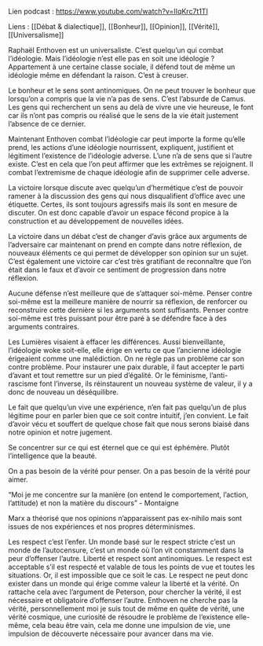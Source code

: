 Lien podcast : https://www.youtube.com/watch?v=IIqKrc7t1TI

Liens : [[Débat & dialectique]], [[Bonheur]], [[Opinion]], [[Vérité]], [[Universalisme]] 

Raphaël Enthoven est un universaliste. C’est quelqu’un qui combat l’idéologie. Mais l’idéologie n’est elle pas en soit une idéologie ? Appartement à une certaine classe sociale, il défend tout de même un idéologie même en défendant la raison. C’est à creuser.

Le bonheur et le sens sont antinomiques. On ne peut trouver le bonheur que lorsqu’on a compris que la vie n’a pas de sens. C’est l’absurde de Camus. Les gens qui recherchent un sens au delà de vivre une vie heureuse, le font car ils n’ont pas compris ou réalisé que le sens de la vie était justement l’absence de ce dernier. 

Maintenant Enthoven combat l’idéologie car peut importe la forme qu’elle prend, les actions d’une idéologie nourrissent, expliquent, justifient et légitiment l’existence de l’idéologie adverse. L’une n’a de sens que si l’autre existe. C’est en cela que l’on peut affirmer que les extrêmes se rejoignent. Il combat l’extremisme de chaque idéologie afin de supprimer celle adverse.

La victoire lorsque discute avec quelqu’un d’hermétique c’est de pouvoir ramener à la discussion des gens qui nous disqualifient d’office avec une étiquette. Certes, ils sont toujours agressifs mais ils sont en mesure de discuter. On est donc capable d’avoir un espace fécond propice à la construction et au développement de nouvelles idées.

La victoire dans un débat c’est de changer d’avis grâce aux arguments de l’adversaire car maintenant on prend en compte dans notre réflexion, de nouveaux éléments ce qui permet de développer son opinion sur un sujet. C’est également une victoire car c’est très gratifiant de reconnaître que l’on était dans le faux et d’avoir ce sentiment de progression dans notre réflexion.

Aucune défense n’est meilleure que de s’attaquer soi-même. Penser contre soi-même est la meilleure manière de nourrir sa réflexion, de renforcer ou reconstruire cette dernière si les arguments sont suffisants. Penser contre soi-même est très puissant pour être paré à se défendre face à des arguments contraires.

Les Lumières visaient à effacer les différences. Aussi bienveillante, l’idéologie woke soit-elle, elle érige en vertu ce que l’ancienne idéologie érigeaient comme une malédiction. On ne règle pas un problème car son contre problème. Pour instaurer une paix durable, il faut accepter le parti d’avant et tout remettre sur un pied d’égalité. Or le féminisme, l’anti-rascisme font l’inverse, ils réinstaurent un nouveau système de valeur, il y a donc de nouveau un déséquilibre.

Le fait que quelqu’un vive une expérience, n’en fait pas quelqu’un de plus légitime pour en parler bien que ce soit contre intuitif, j’en convient. Le fait d’avoir vécu et souffert de quelque chose fait que nous serons biaisé dans notre opinion et notre jugement.

Se concentrer sur ce qui est éternel que ce qui est éphémère. Plutôt l’intelligence que la beauté.

On a pas besoin de la vérité pour penser. On a pas besoin de la vérité pour aimer.

“Moi je me concentre sur la manière (on entend le comportement, l’action, l’attitude) et non la matière du discours” - Montaigne

Marx a théorisé que nos opinions n’apparaissent pas ex-nihilo mais sont issues de nos expériences et nos propres déterminismes. 

Les respect c’est l’enfer. Un monde basé sur le respect stricte c’est un monde de l’autocensure, c’est un monde où l’on vit constamment dans la peur d’offenser l’autre. Liberté et respect sont antinomiques. Le respect est acceptable s’il est respecté et valable de tous les points de vue et toutes les situations. Or, il est impossible que ce soit le cas. Le respect ne peut donc exister dans un monde qui érige comme valeur la liberté et la vérité. On rattache cela avec l’argument de Peterson, pour chercher la vérité, il est nécessaire et obligatoire d’offenser l’autre. Enthoven ne cherche pas la vérité, personnellement moi je suis tout de même en quête de vérité, une vérité cosmique, une curiosité de résoudre le problème de l’existence elle-même, cela beau être vain, cela me donne une impulsion de vie, une impulsion de découverte nécessaire pour avancer dans ma vie.